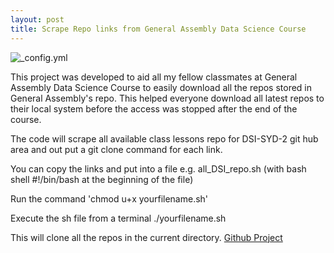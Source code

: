 ```yaml
---
layout: post
title: Scrape Repo links from General Assembly Data Science Course
---
```

![_config.yml](https://generalassemb.ly/)

This project was developed to aid all my fellow classmates at General Assembly Data Science Course to easily download all the 
repos stored in General Assembly's repo. This helped everyone download all latest repos to their local system before the access 
was stopped after the end of the course.

The code will scrape all available class lessons repo for DSI-SYD-2 git hub area and out put a git clone command for each link.

You can copy the links and put into a file e.g. all_DSI_repo.sh (with bash shell #!/bin/bash at the beginning of the file)

Run the command 'chmod u+x yourfilename.sh'

Execute the sh file from a terminal ./yourfilename.sh

This will clone all the repos in the current directory.
[Github Project](https://github.com/srikanta-patra/DSIRepoScrape)
